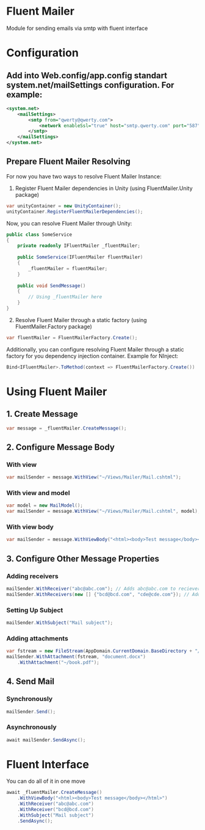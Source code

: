 # Fluent Mailer
Module for sending emails via smtp with fluent interface

# Configuration

## Add into Web.config/app.config standart system.net/mailSettings configuration. For example:
```xml
<system.net>
	<mailSettings>
		<smtp from="qwerty@qwerty.com">
			<network enableSsl="true" host="smtp.qwerty.com" port="587" userName="qwerty@qwerty.com" password="qwertyqwerty" />
		</smtp>
	</mailSettings>
</system.net>
```

## Prepare Fluent Mailer Resolving
For now you have two ways to resolve Fluent Mailer Instance:
1. Register Fluent Mailer dependencies in Unity (using FluentMailer.Unity package)
```csharp
var unityContainer = new UnityContainer();
unityContainer.RegisterFluentMailerDependencies();
```
Now, you can resolve Fluent Mailer through Unity:
```csharp
public class SomeService
{
	private readonly IFluentMailer _fluentMailer;
	
	public SomeService(IFluentMailer fluentMailer)
	{
		_fluentMailer = fluentMailer;
	}
	
	public void SendMessage()
	{
		// Using _fluentMailer here
	}
}
```
2. Resolve Fluent Mailer through a static factory (using FluentMailer.Factory package)
```csharp
var fluentMailer = FluentMailerFactory.Create();
```
Additionally, you can configure resolving Fluent Mailer through a static factory for you dependency injection container.
Example for NInject:
```csharp
Bind<IFluentMailer>.ToMethod(context => FluentMailerFactory.Create())
```

# Using Fluent Mailer

## 1. Create Message
```csharp
var message = _fluentMailer.CreateMessage();
```

## 2. Configure Message Body

### With view

```csharp
var mailSender = message.WithView("~/Views/Mailer/Mail.cshtml");
```

### With view and model
```csharp
var model = new MailModel();
var mailSender = message.WithView("~/Views/Mailer/Mail.cshtml", model);
```

### With view body
```csharp
var mailSender = message.WithViewBody("<html><body>Test message</body></html>");
```
    
## 3. Configure Other Message Properties

### Adding receivers
```csharp
mailSender.WithReceiver("abc@abc.com"); // Adds abc@abc.com to recievers
mailSender.WithReceivers(new [] {"bcd@bcd.com", "cde@cde.com"}); // Adds bcd@bcd.com and cde@cde.com to receivers too
```

### Setting Up Subject
```csharp
mailSender.WithSubject("Mail subject");
```

### Adding attachments
```csharp
var fstream = new FileStream(AppDomain.CurrentDomain.BaseDirectory + "/1.docx", FileMode.Open);
mailSender.WithAttachment(fstream, "document.docx")
	.WithAttachment("~/book.pdf");
```

## 4. Send Mail

### Synchronously
```csharp
mailSender.Send();
```

### Asynchronously
```csharp
await mailSender.SendAsync();
```
    
# Fluent Interface

You can do all of it in one move
```csharp
await _fluentMailer.CreateMessage()
	.WithViewBody("<html><body>Test message</body></html>")
	.WithReceiver("abc@abc.com")
	.WithReceiver("bcd@bcd.com")
	.WithSubject("Mail subject")
	.SendAsync();
```